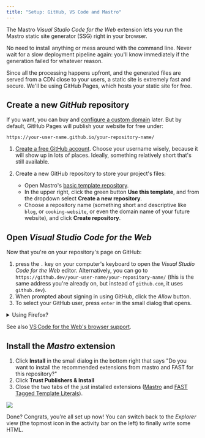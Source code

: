 ```yaml
---
title: "Setup: GitHub, VS Code and Mastro"
---
```


The Mastro _Visual Studio Code for the Web_ extension lets you run the
Mastro static site generator (SSG) right in your browser.

No need to install anything or mess around with the command line. Never wait for a slow deployment pipeline again: you'll know immediately if the generation failed for whatever reason.

Since all the processing happens upfront, and the generated files are served from a CDN close to your users, a static site is extremely fast and secure.
We'll be using GitHub Pages, which hosts your static site for free.


## Create a new _GitHub_ repository

If you want, you can buy and [configure a custom domain](https://docs.github.com/en/pages/configuring-a-custom-domain-for-your-github-pages-site) later. But by default, GitHub Pages will publish your website for free under:

    https://your-user-name.github.io/your-repository-name/

1. [Create a free GitHub account](https://github.com/signup). Choose your username wisely, because it will show up in lots of places. Ideally, something relatively short that's still available.

2.  Create a new GitHub repository to store your project's files:

    - Open Mastro's [basic template repository](https://github.com/mastrojs/template-basic).
    - In the upper right, click the green button **Use this template**, and from the dropdown select **Create a new repository**.
    - Choose a repository name (something short and descriptive like `blog`, or `cooking-website`, or even the domain name of your future website), and click **Create repository**.


## Open _Visual Studio Code for the Web_

Now that you're on your repository's page on GitHub:

1. press the `.` key on your computer's keyboard to open the _Visual Studio Code for the Web_ editor. Alternatively, you can go to `https://github.dev/your-user-name/your-repository-name/` (this is the same address you're already on, but instead of `github.com`, it uses `github.dev`).
2. When prompted about signing in using GitHub, click the _Allow_ button.
3. To select your GitHub user, press `enter` in the small dialog that opens.

<details>
  <summary>Using Firefox?</summary>

  If you've selected "Strict" in the "Enhanced Tracking Protection" preferences, you need to temporarily disable it, in order to connect VS Code with GitHub the first time around.
</details>

See also [VS Code for the Web's browser support](https://code.visualstudio.com/docs/setup/vscode-web#_browser-support).

## Install the _Mastro_ extension

1. Click **Install** in the small dialog in the bottom right that says "Do you want to install the recommended extensions from mastro and FAST for this repository?"
2. Click **Trust Publishers & Install**
3. Close the two tabs of the just installed extensions ([Mastro](https://marketplace.visualstudio.com/items?itemName=mastro.mastro-vscode-extension) and [FAST Tagged Template Literals](https://marketplace.visualstudio.com/items?itemName=ms-fast.fast-tagged-templates)).

![](../../../assets/vscode-extensions.png)

Done? Congrats, you're all set up now! You can switch back to the _Explorer_ view (the topmost icon in the activity bar on the left) to finally write some HTML.
